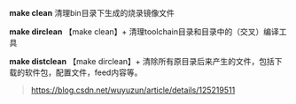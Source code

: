 **make clean**
清理bin目录下生成的烧录镜像文件

**make dirclean**
【make clean】+ 清理toolchain目录和目录中的（交叉）编译工具

**make distclean**
【make dirclean】+ 清除所有原目录后来产生的文件，包括下载的软件包，配置文件，feed内容等。

> https://blog.csdn.net/wuyuzun/article/details/125219511